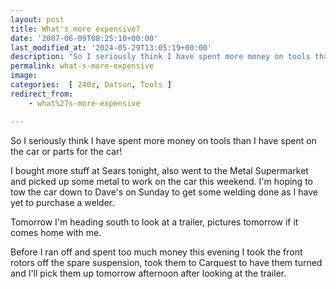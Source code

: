 ```yaml
---
layout: post
title: What's more expensive?
date: '2007-06-09T08:25:10+00:00'
last_modified_at: '2024-05-29T13:05:19+00:00'
description: "So I seriously think I have spent more money on tools than I have spent on the car or parts for the car!"
permalink: what-s-more-expensive
image: 
categories:  [ 240z, Datsun, Tools ]
redirect_from:
    - what%27s-more-expensive

---
```

So I seriously think I have spent more money on tools than I have spent on the car or parts for the car!

I bought more stuff at Sears tonight, also went to the Metal Supermarket and picked up some metal to work on the car this weekend. I'm hoping to tow the car down to Dave's on Sunday to get some welding done as I have yet to purchase a welder.

Tomorrow I'm heading south to look at a trailer, pictures tomorrow if it comes home with me.

Before I ran off and spent too much money this evening I took the front rotors off the spare suspension, took them to Carquest to have them turned and I'll pick them up tomorrow afternoon after looking at the trailer.


